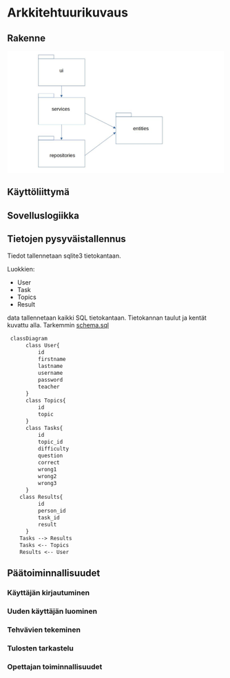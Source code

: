 # Arkkitehtuurikuvaus

## Rakenne

![PackageDiagram](https://github.com/miahro/ot-harjoitustyo/blob/master/schooltasks/dokumentaatio/kuvat/PackageDiagram.jpg)



## Käyttöliittymä

## Sovelluslogiikka

## Tietojen pysyväistallennus
Tiedot tallennetaan sqlite3 tietokantaan. 

Luokkien:
- User
- Task
- Topics
- Result

data tallennetaan kaikki SQL tietokantaan. Tietokannan taulut ja kentät kuvattu alla. Tarkemmin [schema.sql](https://github.com/miahro/ot-harjoitustyo/blob/master/schooltasks/dokumentaatio/schema.sql) 

```mermaid
 classDiagram
      class User{
          id
          firstname
          lastname
          username
          password
          teacher
      }
      class Topics{
          id
          topic
      }
      class Tasks{
          id
          topic_id
          difficulty
          question
          correct
          wrong1
          wrong2
          wrong3
      }
    class Results{
          id
          person_id
          task_id
          result
      }
    Tasks --> Results
    Tasks <-- Topics
    Results <-- User
```


## Päätoiminnallisuudet

### Käyttäjän kirjautuminen


### Uuden käyttäjän luominen

### Tehvävien tekeminen

### Tulosten tarkastelu 

### Opettajan toiminnallisuudet 